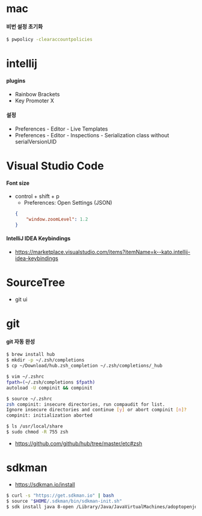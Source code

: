 # mac
#### 비번 설정 초기화
~~~bash
$ pwpolicy -clearaccountpolicies
~~~ 

# intellij
#### plugins
* Rainbow Brackets
* Key Promoter X

#### 설정
* Preferences - Editor - Live Templates
* Preferences - Editor - Inspections - Serialization class without serialVersionUID

# Visual Studio Code
#### Font size
* control + shift + p 
  * Preferences: Open Settings (JSON)
  ~~~json
  {
      "window.zoomLevel": 1.2
  }
  ~~~

#### IntelliJ IDEA Keybindings
* https://marketplace.visualstudio.com/items?itemName=k--kato.intellij-idea-keybindings

# SourceTree
- git ui

# git

#### git 자동 완성

~~~sh
$ brew install hub
$ mkdir -p ~/.zsh/completions
$ cp ~/Download/hub.zsh_completion ~/.zsh/completions/_hub

$ vim ~/.zshrc
fpath=(~/.zsh/completions $fpath) 
autoload -U compinit && compinit

$ source ~/.zshrc
zsh compinit: insecure directories, run compaudit for list.
Ignore insecure directories and continue [y] or abort compinit [n]? 
compinit: initialization aborted

$ ls /usr/local/share
$ sudo chmod -R 755 zsh
~~~

* https://github.com/github/hub/tree/master/etc#zsh

# sdkman
* https://sdkman.io/install

~~~bash
$ curl -s "https://get.sdkman.io" | bash
$ source "$HOME/.sdkman/bin/sdkman-init.sh"
$ sdk install java 8-open /Library/Java/JavaVirtualMachines/adoptopenjdk-8.jdk/Contents/Home 
~~~

